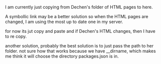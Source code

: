 I am currently just copying from Dechen's folder of HTML pages to here.

A symbollic link may be a better solution so when the HTML pages are changed, I am using the 
most up to date one in my server.

for now its jut copy and paste and if Dechen's HTML changes, then I have to re copy.

another solution, probably the best solution is to just pass the path to her folder. 
	not sure how that works because we have __dirname, which makes me think it will choose the directory
	packages.json is in.


